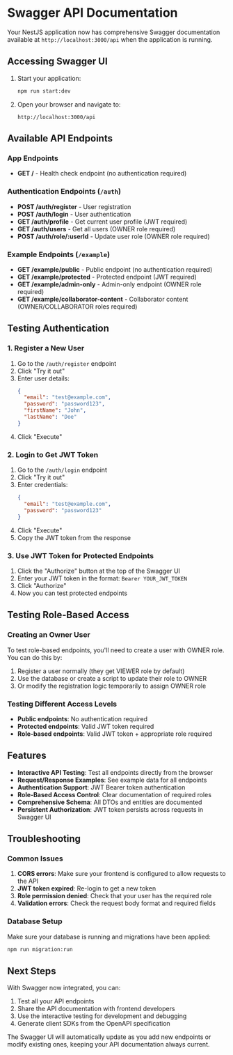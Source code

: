 # Swagger API Documentation

Your NestJS application now has comprehensive Swagger documentation available at `http://localhost:3000/api` when the application is running.

## Accessing Swagger UI

1. Start your application:
   ```bash
   npm run start:dev
   ```

2. Open your browser and navigate to:
   ```
   http://localhost:3000/api
   ```

## Available API Endpoints

### App Endpoints
- **GET /** - Health check endpoint (no authentication required)

### Authentication Endpoints (`/auth`)
- **POST /auth/register** - User registration
- **POST /auth/login** - User authentication
- **GET /auth/profile** - Get current user profile (JWT required)
- **GET /auth/users** - Get all users (OWNER role required)
- **POST /auth/role/:userId** - Update user role (OWNER role required)

### Example Endpoints (`/example`)
- **GET /example/public** - Public endpoint (no authentication required)
- **GET /example/protected** - Protected endpoint (JWT required)
- **GET /example/admin-only** - Admin-only endpoint (OWNER role required)
- **GET /example/collaborator-content** - Collaborator content (OWNER/COLLABORATOR roles required)

## Testing Authentication

### 1. Register a New User
1. Go to the `/auth/register` endpoint
2. Click "Try it out"
3. Enter user details:
   ```json
   {
     "email": "test@example.com",
     "password": "password123",
     "firstName": "John",
     "lastName": "Doe"
   }
   ```
4. Click "Execute"

### 2. Login to Get JWT Token
1. Go to the `/auth/login` endpoint
2. Click "Try it out"
3. Enter credentials:
   ```json
   {
     "email": "test@example.com",
     "password": "password123"
   }
   ```
4. Click "Execute"
5. Copy the JWT token from the response

### 3. Use JWT Token for Protected Endpoints
1. Click the "Authorize" button at the top of the Swagger UI
2. Enter your JWT token in the format: `Bearer YOUR_JWT_TOKEN`
3. Click "Authorize"
4. Now you can test protected endpoints

## Testing Role-Based Access

### Creating an Owner User
To test role-based endpoints, you'll need to create a user with OWNER role. You can do this by:

1. Register a user normally (they get VIEWER role by default)
2. Use the database or create a script to update their role to OWNER
3. Or modify the registration logic temporarily to assign OWNER role

### Testing Different Access Levels
- **Public endpoints**: No authentication required
- **Protected endpoints**: Valid JWT token required
- **Role-based endpoints**: Valid JWT token + appropriate role required

## Features

- **Interactive API Testing**: Test all endpoints directly from the browser
- **Request/Response Examples**: See example data for all endpoints
- **Authentication Support**: JWT Bearer token authentication
- **Role-Based Access Control**: Clear documentation of required roles
- **Comprehensive Schema**: All DTOs and entities are documented
- **Persistent Authorization**: JWT token persists across requests in Swagger UI

## Troubleshooting

### Common Issues
1. **CORS errors**: Make sure your frontend is configured to allow requests to the API
2. **JWT token expired**: Re-login to get a new token
3. **Role permission denied**: Check that your user has the required role
4. **Validation errors**: Check the request body format and required fields

### Database Setup
Make sure your database is running and migrations have been applied:
```bash
npm run migration:run
```

## Next Steps

With Swagger now integrated, you can:
1. Test all your API endpoints
2. Share the API documentation with frontend developers
3. Use the interactive testing for development and debugging
4. Generate client SDKs from the OpenAPI specification

The Swagger UI will automatically update as you add new endpoints or modify existing ones, keeping your API documentation always current.
